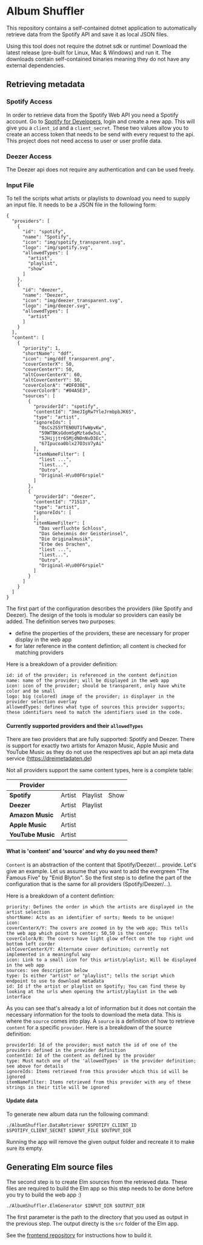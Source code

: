 # Album Shuffler
This repository contains a self-contained dotnet application to automatically retrieve data from the Spotify API and save it as local JSON files.

Using this tool does not require the dotnet sdk or runtime! Download the latest release (pre-built for Linux, Mac & Windows) and run it. The downloads contain self-contained binaries meaning they do not have any external dependencies.

## Retrieving metadata

### Spotify Access
In order to retrieve data from the Spotify Web API you need a Spotify account. Go to [Spotify for Developers](https://developer.spotify.com/), login and create a new app. This will give you a `client_id` and a `client_secret`. These two values allow you to create an access token that needs to be send with every request to the api. This project does not need access to user or user profile data.

### Deezer Access
The Deezer api does not require any authentication and can be used freely. 

### Input File
To tell the scripts what artists or playlists to download you need to supply an input file. It needs to be a JSON file in the following form:
```
{
  "providers": [
    {
      "id": "spotify",
      "name": "Spotify",
      "icon": "img/spotify_transparent.svg",
      "logo": "img/spotify.svg",
      "allowedTypes": [
        "artist",
        "playlist",
        "show"
      ]
    },
    {
      "id": "deezer",
      "name": "Deezer",
      "icon": "img/deezer_transparent.svg",
      "logo": "img/deezer.svg",
      "allowedTypes": [
        "artist"
      ]
    }
  ],
  "content": [
    {
      "priority": 1,
      "shortName": "ddf",
      "icon": "img/ddf_transparent.png",
      "coverCenterX": 50,
      "coverCenterY": 50,
      "altCoverCenterX": 60,
      "altCoverCenterY": 50,
      "coverColorA": "#DF030E",
      "coverColorB": "#04A5E3",
      "sources": [
        {
          "providerId": "spotify",
          "contentId": "3meJIgRw7YleJrmbpbJK6S",
          "type": "artist",
          "ignoreIds": [
            "0sCs2S5YTEN0UT1fwWpvKw",
            "59WTBKsGdomSgMztadw3uL",
            "5JHijjtr65MjdNOnNvD3Ec",
            "67Ipucoa0blx27O3sV7yAi"
          ],
          "itemNameFilter": [
            "liest ...",
            "liest...",
            "Outro",
            "Original-H\u00F6rspiel"
          ]
        },
        {
          "providerId": "deezer",
          "contentId": "71513",
          "type": "artist",
          "ignoreIds": [
          ],
          "itemNameFilter": [
            "Das verfluchte Schloss",
            "Das Geheimnis der Geisterinsel",
            "Die Originalmusik",
            "Erbe des Drachen",
            "liest ...",
            "liest...",
            "Outro",
            "Original-H\u00F6rspiel"
          ]
        }
      ]
    }
  ]
}
```
The first part of the configuration describes the providers (like Spotify and Deezer). The design of the tools is modular so providers can easily be added.
The definition serves two purposes:
- define the properties of the providers, these are necessary for proper display in the web app
- for later reference in the content defintion; all content is checked for matching providers

Here is a breakdown of a provider definition:
```
id: id of the provider; is referenced in the content definition
name: name of the provider; will be displayed in the web app
icon: icon of the provider; should be transparent, only have white color and be small
logo: big (colored) image of the provider; is displayer in the provider selection overlay
allowedTypes: defines what type of sources this provider supports; these identifiers need to match the identifiers used in the code.
```

#### Currently supported providers and their `allowedTypes`

There are two providers that are fully supported: Spotify and Deezer. There is support for exactly two artists for Amazon Music, Apple Music and YouTube Music as they do not use the respectives api but an api meta data service (https://dreimetadaten.de)

Not all providers support the same content types, here is a complete table:

| Provider          ||||
|-------------------|--------|----------|------|
| **Spotify**       | Artist | Playlist | Show |
| **Deezer**        | Artist | Playlist |      |
| **Amazon Music**  | Artist |          |      |
| **Apple Music**   | Artist |          |      |
| **YouTube Music** | Artist |          |      |

#### What is 'content' and 'source' and why do you need them?
`Content` is an abstraction of the content that Spotify/Deezer/... provide. Let's give an example. Let us assume that you want to add the evergreen "The Famous Five" by "Enid Blyton".
So the first step is to define the part of the configuration that is the same for all providers (Spotify/Deezer/...).

Here is a breakdown of a content defintion:
```
priority: Defines the order in which the artists are displayed in the artist selection
shortName: Acts as an identifier of sorts; Needs to be unique!
icon:
coverCenterX/Y: The covers are zoomed in by the web app; This tells the web app which point to center; 50,50 is the center
coverColorA/B: The covers have light glow effect on the top right und bottom left corder
altCoverCenterX/Y: Alternate cover definition; currently not implemented in a meaningful way
icon: Link to a small icon for this artist/playlist; Will be displayed in the web app
sources: see description below
type: Is either "artist" or "playlist"; tells the script which endpoint to use to download metadata
id: Id if the artist or playlist on Spotify; You can find these by looking at the urls when opening the artist/playlist in the web interface
```

As you can see that's already a lot of information but it does not contain the necessary information for the tools to download the meta data. This is where the `source` comes into play. A `source` is a definition of how to retrieve `content` for a specific `provider`.
Here is a breakdown of the source definition:
```
providerId: Id of the provider; must match the id of one of the providers defined in the provider definition
contentId: Id of the content as defined by the provider
type: Must match one of the 'allowedTypes' in the provider definition; see above for details
ignoreIds: Items retrieved from this provider which this id will be ignored
itemNameFilter: Items retrieved from this provider with any of these strings in their title will be ignored
```

#### Update data
To generate new album data run the following command:
```
./AlbumShuffler.DataRetriever $SPOTIFY_CLIENT_ID $SPOTIFY_CLIENT_SECRET $INPUT_FILE $OUTPUT_DIR
```
Running the app will remove the given output folder and recreate it to make sure its empty.

## Generating Elm source files
The second step is to create Elm sources from the retrieved data. These files are required to build the Elm app so this step needs to be done before you try to build the web app :)
```
./AlbumShuffler.ElmGenerator $INPUT_DIR $OUTPUT_DIR
```
The first parameter is the path to the directory that you used as output in the previous step. The output directy is the `src` folder of the Elm app.

See the [frontend repository](https://github.com/AlbumShuffler/Frontend) for instructions how to build it.
